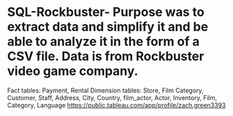 # SQL-Rockbuster- Purpose was to extract data and simplify it and be able to analyze it in the form of a CSV file. Data is from Rockbuster video game company.
Fact tables: Payment, Rental
Dimension tables: Store, Film Category, Customer, Staff, Address, City, Country, film_actor, Actor, Inventory, Film, Category, Language
https://public.tableau.com/app/profile/zach.green3393
